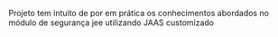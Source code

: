 Projeto tem intuito de por em prática os conhecimentos abordados
no módulo de segurança jee utilizando JAAS customizado